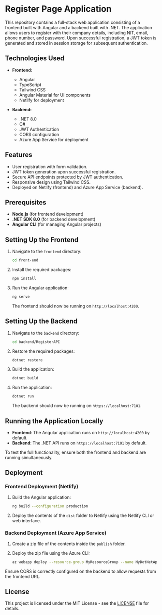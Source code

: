 # Register Page Application

This repository contains a full-stack web application consisting of a frontend built with Angular and a backend built with .NET. The application allows users to register with their company details, including NIT, email, phone number, and password. Upon successful registration, a JWT token is generated and stored in session storage for subsequent authentication.

## Technologies Used

- **Frontend:**
  - Angular
  - TypeScript
  - Tailwind CSS
  - Angular Material for UI components
  - Netlify for deployment

- **Backend:**
  - .NET 8.0
  - C#
  - JWT Authentication
  - CORS configuration
  - Azure App Service for deployment

## Features

- User registration with form validation.
- JWT token generation upon successful registration.
- Secure API endpoints protected by JWT authentication.
- Responsive design using Tailwind CSS.
- Deployed on Netlify (frontend) and Azure App Service (backend).

## Prerequisites

- **Node.js** (for frontend development)
- **.NET SDK 8.0** (for backend development)
- **Angular CLI** (for managing Angular projects)

## Setting Up the Frontend

1. Navigate to the `frontend` directory:

    ```bash
    cd front-end
    ```

2. Install the required packages:

    ```bash
    npm install
    ```

3. Run the Angular application:

    ```bash
    ng serve
    ```

    The frontend should now be running on `http://localhost:4200`.

## Setting Up the Backend

1. Navigate to the `backend` directory:

    ```bash
    cd backend/RegisterAPI
    ```

2. Restore the required packages:

    ```bash
    dotnet restore
    ```

3. Build the application:

    ```bash
    dotnet build
    ```

4. Run the application:

    ```bash
    dotnet run
    ```

    The backend should now be running on `https://localhost:7101`.

## Running the Application Locally

- **Frontend**: The Angular application runs on `http://localhost:4200` by default.
- **Backend**: The .NET API runs on `https://localhost:7101` by default.

To test the full functionality, ensure both the frontend and backend are running simultaneously.

## Deployment

### Frontend Deployment (Netlify)

1. Build the Angular application:

    ```bash
    ng build --configuration production
    ```

2. Deploy the contents of the `dist` folder to Netlify using the Netlify CLI or web interface.

### Backend Deployment (Azure App Service)

1. Create a zip file of the contents inside the `publish` folder.
2. Deploy the zip file using the Azure CLI:

    ```bash
    az webapp deploy --resource-group MyResourceGroup --name MyDotNetApp23423 --src-path publish.zip
    ```

Ensure CORS is correctly configured on the backend to allow requests from the frontend URL.

## License

This project is licensed under the MIT License - see the [LICENSE](LICENSE) file for details.
